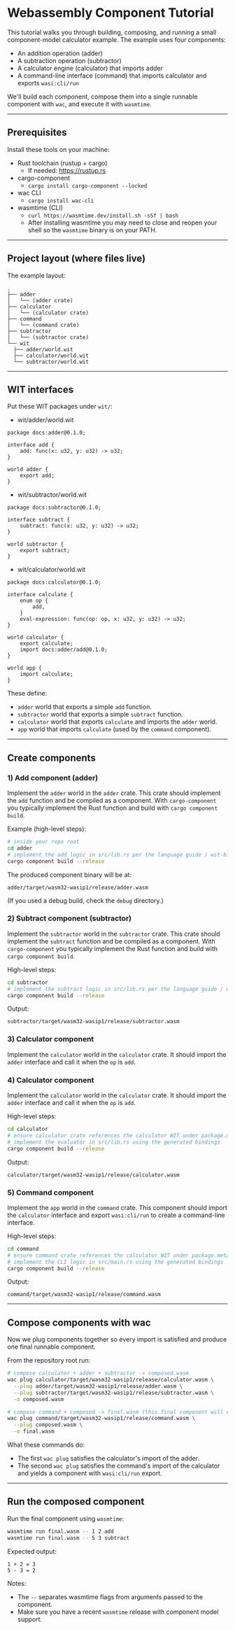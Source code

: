 # Webassembly Component Tutorial

This tutorial walks you through building, composing, and running a small component-model calculator example. The example uses four components:

- An addition operation (adder)
- A subtraction operation (subtractor)
- A calculator engine (calculator) that imports adder
- A command-line interface (command) that imports calculator and exports `wasi:cli/run`

We'll build each component, compose them into a single runnable component with `wac`, and execute it with `wasmtime`.

---

## Prerequisites

Install these tools on your machine:

- Rust toolchain (rustup + cargo)
  - If needed: https://rustup.rs
- cargo-component
  - `cargo install cargo-component --locked`
- wac CLI
  - `cargo install wac-cli`
- wasmtime (CLI)
  - `curl https://wasmtime.dev/install.sh -sSf | bash`
  - After installing wasmtime you may need to close and reopen your shell so the `wasmtime` binary is on your PATH.

---

## Project layout (where files live)

The example layout:

```
.
├── adder
│   └── (adder crate)
├── calculator
│   └── (calculator crate)
├── command
│   └── (command crate)
├── subtractor
│   └── (subtractor crate)
└── wit
  ├── adder/world.wit
  ├── calculator/world.wit
  └── subtractor/world.wit
```

---

## WIT interfaces

Put these WIT packages under `wit/`:

- wit/adder/world.wit
```wit
package docs:adder@0.1.0;

interface add {
    add: func(x: u32, y: u32) -> u32;
}

world adder {
    export add;
}
```

- wit/subtractor/world.wit
```wit
package docs:subtractor@0.1.0;

interface subtract {
    subtract: func(x: u32, y: u32) -> u32;
}

world subtractor {
    export subtract;
}
```

- wit/calculator/world.wit
```wit
package docs:calculator@0.1.0;

interface calculate {
    enum op {
        add,
    }
    eval-expression: func(op: op, x: u32, y: u32) -> u32;
}

world calculator {
    export calculate;
    import docs:adder/add@0.1.0;
}

world app {
    import calculate;
}
```

These define:
- `adder` world that exports a simple `add` function.
- `subtractor` world that exports a simple `subtract` function.
- `calculator` world that exports `calculate` and imports the `adder` world.
- `app` world that imports `calculate` (used by the `command` component).

---

## Create components

### 1) Add component (adder)
Implement the `adder` world in the `adder` crate. This crate should implement the `add` function and be compiled as a component. With `cargo-component` you typically implement the Rust function and build with `cargo component build`.

Example (high-level steps):
```bash
# inside your repo root
cd adder
# implement the add logic in src/lib.rs per the language guide / wit-bindgen generated bindings
cargo component build --release
```

The produced component binary will be at:
```
adder/target/wasm32-wasip1/release/adder.wasm
```

(If you used a debug build, check the `debug` directory.)

### 2) Subtract component (subtractor)

Implement the `subtractor` world in the `subtractor` crate. This crate should implement the `subtract` function and be compiled as a component. With `cargo-component` you typically implement the Rust function and build with `cargo component build`.

High-level steps:
```bash
cd subtractor
# implement the subtract logic in src/lib.rs per the language guide / wit-bindgen generated bindings
cargo component build --release
```

Output:
```
subtractor/target/wasm32-wasip1/release/subtractor.wasm
```

### 3) Calculator component

Implement the `calculator` world in the `calculator` crate. It should import the `adder` interface and call it when the `op` is `add`.

### 4) Calculator component
Implement the `calculator` world in the `calculator` crate. It should import the `adder` interface and call it when the `op` is `add`.

High-level steps:
```bash
cd calculator
# ensure calculator crate references the calculator WIT under package.metadata.component.target
# implement the evaluator in src/lib.rs using the generated bindings
cargo component build --release
```

Output:
```
calculator/target/wasm32-wasip1/release/calculator.wasm
```

### 5) Command component
Implement the `app` world in the `command` crate. This component should import the `calculator` interface and export `wasi:cli/run` to create a command-line interface.

High-level steps:
```bash
cd command
# ensure command crate references the calculator WIT under package.metadata.component.target
# implement the CLI logic in src/main.rs using the generated bindings
cargo component build --release
```

Output:
```
command/target/wasm32-wasip1/release/command.wasm
```

---

## Compose components with wac

Now we plug components together so every import is satisfied and produce one final runnable component.

From the repository root run:

```bash
# compose calculator + adder + subtractor -> composed.wasm
wac plug calculator/target/wasm32-wasip1/release/calculator.wasm \
  --plug adder/target/wasm32-wasip1/release/adder.wasm \
  --plug subtractor/target/wasm32-wasip1/release/subtractor.wasm \
  -o composed.wasm

# compose command + composed -> final.wasm (this final component will export wasi:cli/run)
wac plug command/target/wasm32-wasip1/release/command.wasm \
  --plug composed.wasm \
  -o final.wasm
```

What these commands do:
- The first `wac plug` satisfies the calculator's import of the adder.
- The second `wac plug` satisfies the command's import of the calculator and yields a component with `wasi:cli/run` export.

---

## Run the composed component

Run the final component using `wasmtime`:

```bash
wasmtime run final.wasm -- 1 2 add
wasmtime run final.wasm -- 5 3 subtract
```

Expected output:
```
1 + 2 = 3
5 - 3 = 2
```

Notes:
- The `--` separates wasmtime flags from arguments passed to the component.
- Make sure you have a recent `wasmtime` release with component model support.